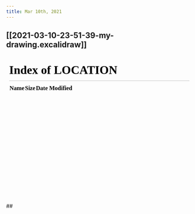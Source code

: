 ```yaml
---
title: Mar 10th, 2021
---
```


## [[2021-03-10-23-51-39-my-drawing.excalidraw]]
<iframe class="draw-iframe" src="/#/draw?file=2021-03-10-23-51-39-my-drawing.excalidraw" width="100%" height="400" frameborder="0" allowfullscreen></iframe>
##
